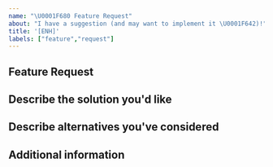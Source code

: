 ```yaml
---
name: "\U0001F680 Feature Request"
about: "I have a suggestion (and may want to implement it \U0001F642)!"
title: '[ENH]'
labels: ["feature","request"]
---
```


<!--- Thanks for taking the time to request a feature! -->
<!--- Please go through the sections below -->

## Feature Request
<!--- Is your feature request related to a problem? Please describe -->
<!--- A clear and concise description of what the problem is. Ex. I have an issue when [...] -->

## Describe the solution you'd like
<!--- A clear and concise description of what you want to happen (where possible provide a link to a working version of the feature). Add any considered drawbacks -->

## Describe alternatives you've considered
<!--- A clear and concise description of any alternative solutions or features you've considered -->

## Additional information
<!--- Add any other context or screenshots about the feature request here. -->